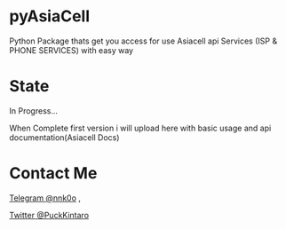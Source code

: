 # pyAsiaCell
Python Package thats get you access for use Asiacell api Services (ISP & PHONE SERVICES) with easy way
# State

  In Progress...
  
  When Complete first version i will upload here
  with basic usage and api documentation(Asiacell Docs)

# Contact Me
  [Telegram @nnk0o](https://nnk0o.t.me/) , 
  
  [Twitter @PuckKintaro](https://twitter.com/PuckKintaro)
